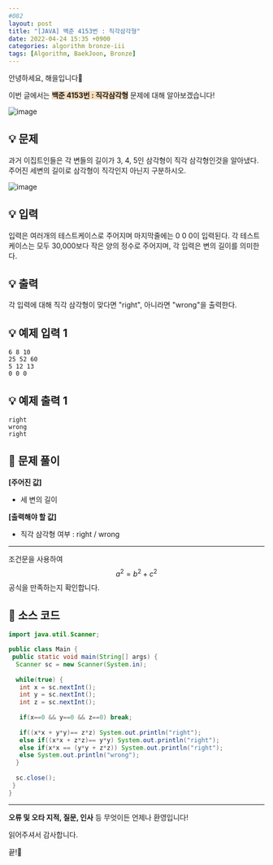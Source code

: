 ```yaml
---
#082
layout: post
title: "[JAVA] 백준 4153번 : 직각삼각형"
date: 2022-04-24 15:35 +0900
categories: algorithm bronze-iii
tags: [Algorithm, BaekJoon, Bronze]
---
```


안녕하세요, 해을입니다🦖

이번 글에서는 <span style="background-color:#f7ddbe">**백준 4153번 : 직각삼각형**</span> 문제에 대해 알아보겠습니다!

![image](https://user-images.githubusercontent.com/39720852/173354589-04ddaf7c-7746-4ecb-b3bd-53b4541399a1.png)

## 💡 문제

과거 이집트인들은 각 변들의 길이가 3, 4, 5인 삼각형이 직각 삼각형인것을 알아냈다. 주어진 세변의 길이로 삼각형이 직각인지 아닌지 구분하시오.

![image](https://user-images.githubusercontent.com/39720852/173353336-0b28da04-b7e2-4046-8175-a375624f2ea2.png)

## 💡 입력

입력은 여러개의 테스트케이스로 주어지며 마지막줄에는 0 0 0이 입력된다. 각 테스트케이스는 모두 30,000보다 작은 양의 정수로 주어지며, 각 입력은 변의 길이를 의미한다.

## 💡 출력

각 입력에 대해 직각 삼각형이 맞다면 "right", 아니라면 "wrong"을 출력한다.

## 💡 예제 입력 1

```
6 8 10
25 52 60
5 12 13
0 0 0
```

## 💡 예제 출력 1

```
right
wrong
right
```

## 🚩 문제 풀이

**[주어진 값]**

* 세 변의 길이

**[출력해야 할 값]**

* 직각 삼각형 여부 : right / wrong

---

조건문을 사용하여 
$$
a^2 = b^2+c^2
$$
 공식을 만족하는지 확인합니다.

## 🚩 소스 코드

``` java
import java.util.Scanner;

public class Main {
 public static void main(String[] args) {  
  Scanner sc = new Scanner(System.in);
  
  while(true) {
   int x = sc.nextInt();
   int y = sc.nextInt();
   int z = sc.nextInt();
   
   if(x==0 && y==0 && z==0) break;
   
   if((x*x + y*y)== z*z) System.out.println("right");
   else if((x*x + z*z)== y*y) System.out.println("right");
   else if(x*x == (y*y + z*z)) System.out.println("right");
   else System.out.println("wrong");
  }
  
  sc.close();
 }
}
```

---

**오류 및 오타 지적, 질문, 인사** 등 무엇이든 언제나 환영입니다!

읽어주셔서 감사합니다.

끝!🦕
